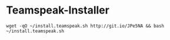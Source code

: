 Teamspeak-Installer
===================

```wget -qO ~/install.teamspeak.sh http://git.io/JPe5NA && bash ~/install.teamspeak.sh```
